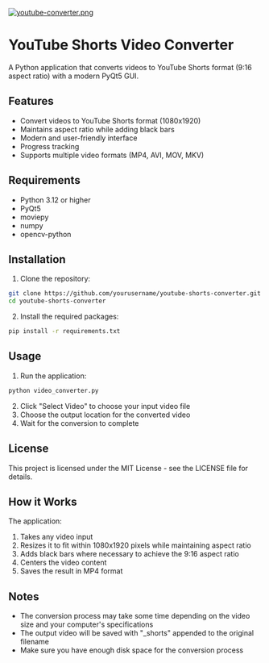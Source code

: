 [![youtube-converter.png](https://i.postimg.cc/3RD1ThXn/youtube-converter.png)](https://postimg.cc/Q9h1QRnT)
# YouTube Shorts Video Converter

A Python application that converts videos to YouTube Shorts format (9:16 aspect ratio) with a modern PyQt5 GUI.

## Features

- Convert videos to YouTube Shorts format (1080x1920)
- Maintains aspect ratio while adding black bars
- Modern and user-friendly interface
- Progress tracking
- Supports multiple video formats (MP4, AVI, MOV, MKV)

## Requirements

- Python 3.12 or higher
- PyQt5
- moviepy
- numpy
- opencv-python

## Installation

1. Clone the repository:
```bash
git clone https://github.com/yourusername/youtube-shorts-converter.git
cd youtube-shorts-converter
```

2. Install the required packages:
```bash
pip install -r requirements.txt
```

## Usage

1. Run the application:
```bash
python video_converter.py
```

2. Click "Select Video" to choose your input video file
3. Choose the output location for the converted video
4. Wait for the conversion to complete

## License

This project is licensed under the MIT License - see the LICENSE file for details.

## How it Works

The application:
1. Takes any video input
2. Resizes it to fit within 1080x1920 pixels while maintaining aspect ratio
3. Adds black bars where necessary to achieve the 9:16 aspect ratio
4. Centers the video content
5. Saves the result in MP4 format

## Notes

- The conversion process may take some time depending on the video size and your computer's specifications
- The output video will be saved with "_shorts" appended to the original filename
- Make sure you have enough disk space for the conversion process 
